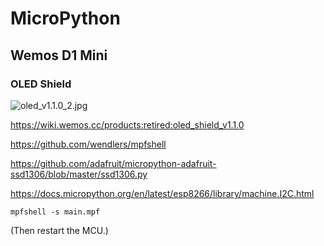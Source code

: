 # MicroPython

## Wemos D1 Mini

### OLED Shield

![oled_v1.1.0_2.jpg](./oled_v1.1.0_2.jpg)

https://wiki.wemos.cc/products:retired:oled_shield_v1.1.0

https://github.com/wendlers/mpfshell

https://github.com/adafruit/micropython-adafruit-ssd1306/blob/master/ssd1306.py

https://docs.micropython.org/en/latest/esp8266/library/machine.I2C.html

`mpfshell -s main.mpf`

(Then restart the MCU.)

